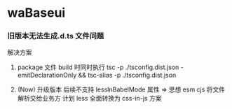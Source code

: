 # waBaseui

### 旧版本无法生成.d.ts 文件问题

解决方案

1. package 文件 build 时同时执行 tsc -p ./tsconfig.dist.json -emitDeclarationOnly && tsc-alias -p ./tsconfig.dist.json

2. (Now) 升级版本 后续不支持 lessInBabelMode 属性 => 思想 esm cjs 将文件解析交给业务方 计划 less 全面转换为 css-in-js 方案
